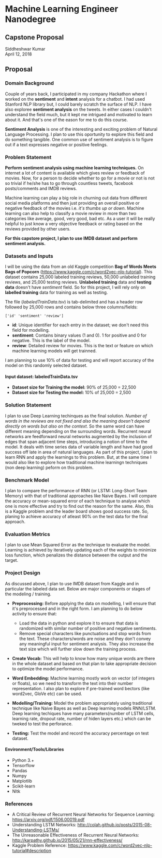 # Machine Learning Engineer Nanodegree
## Capstone Proposal
Siddheshwar Kumar  
April 12, 2018

## Proposal


### Domain Background

Couple of years back, I participated in my company Hackathon where I worked on the **sentiment** and **intent** analysis for a chatbot. I had used Stanford NLP library but, I could barely scratch the surface of NLP. I have also exploree **sentiment analysis** on the tweets. In either cases I couldn't understand the field much, but it kept me intrigued and motivated to learn about it. And that's one of the eason for me to do this course.

**Sentiment Analysis** is one of the interesting and exciting problem of Natural Language Processing. I plan to use this oportunity to explore this field and do something tangible. One common use of sentiment analysis is to figure out if a text expresses negative or positive feelings.

### Problem Statement

**Perform sentiment analysis using machine learning techniques.** On internet a lot of content is available which gives review or feedback of movies. Now, for a person to decide whether to go for a movie or not is not so trivial if he/she has to go through countless tweets, facebook posts/comments and IMDB reviews. 

Machine learning can play a big role in churning out data from different social media platforms and then just providing an overall positive or negative feedback of the movies i.e. *it's thumbs up or down*. Machine learning can also help to classify a movie review in more than two categories like average, good, very good, bad etc. As a user it will be really helpful to just know a very objective feedback or rating based on the reviews provided by other users.

**For this capstore project, I plan to use IMDB dataset and perform sentiment analysis.**

### Datasets and Inputs

I will be using the data from an old Kaggle competition **Bag of Words Meets Bags of Popcorn** (https://www.kaggle.com/c/word2vec-nlp-tutorial). This dataset contains 25,000 labeled training reviews, 50,000 unlabeled training reviews, and 25,000 testing reviews. **Unlabeled training** data and **testing data** doesn't have _sentiment_ field. So for this project, I will rely only on **labelled training** data for training as well as testing. 

 The file (*labeledTrainData.tsv*) is tab-delimited and has a header row followed by 25,000 rows and contains below three columns/fields:
```
['id' 'sentiment' 'review']
```

- **id**: Unique identifier for each entry in the dataset; we don't need this field for modelling. 
- **sentiment**: Contains binary values (1 and 0). 1 for positive and 0 for negative. This is the label of the model. 
- **review**: Detailed review for movies. This is the text or feature on which machine learning models will get trainned. 

I am planning to use 10% of data for testing and will report accuracy of the model on this randomly selected dataset. 

#### Input dataset: labeledTrainData.tsv
- **Dataset size for Training the model:** 90% of 25,000 = 22,500
- **Dataset size for Testing the model:** 10% of 25,000 = 2,500


### Solution Statement

I plan to use Deep Learning techinques as the final solution. *Number of words in the reviews are not fixed and also the meaning doesn't depend directly on words but also on the context*. So the same word can have different meaning depending on the surrounding words. Recurrent neural networks are feedforward neural networks augmented by the inclusion of edges that span adjacent time steps, introducing a notion of time to the model. It deals with time series data of variable length and have had good success off late in area of natural languages. As part of this project, I plan to learn RNN and apply the learnings to this problem. But, at the same time I would also like to explore how traditional machine learningn techniques (non deep learning) peform on this problem. 


### Benchmark Model

I plan to compare the performance of RNN (or LSTM: Long-Short Team Memory) with that of traditional approaches like Naive Bayes. I will compare the accuracy or mean-squared error of each technique to analyse which one is more effective and try to find out the reason for the same. Also, this is a Kaggle problem and the leader board shows good success rate. So, planing to achieve accuracy of atleast 90% on the test data for the final approach. 


### Evaluation Metrics

I plan to use Mean Squared Error as the technique to evaluate the model. Learning is achieved by iteratively updating each of the weights to minimize loss function, which penalizes the distance between the output and the target.


### Project Design

As discussed above, I plan to use IMDB dataset from Kaggle and in particular the labeled data set. Below are major components or stages of the modeling / training. 

- **Preprocessing:** Before applying the data on modelling, I will ensure that it's preprocessed and in the right form. I am planning to do below activity to ensure that:
  - Load the data in python and explore it to ensure that data is randomized with similar number of positive and negative sentiments. 
  - Remove special characters like punctuations and stop words from the text. These characters/words are noise and they don't convey any meaningful input for sentiment analysis. They also increase the text size which will further slow down the training process.
 
- **Create Vocab:** This will help to know how many unique words are there in the whole dataset and based on that plan to take appropriate decision to optimize the model performance. 

- **Word Embedding:** Machine learning mostly work on vector (of integers or floats), so we need to transform the text into their number representation. I also plan to explore if pre-trained word bectors (like word2vec, GloVe etc) can be used. 

- **Modelling/Training:** Model the problem appropriately using traditional technique like Naive Bayes as well as Deep learning models RNN/LSTM. Deep learning techiques have many parameters(number of LSTM cells, learning rate, dropout rate, number of hiden layers etc.) which can be tweked to test  the perforance. 

- **Testing:** Test the model and record the accuracy percentage on test dataset. 

#### Environment/Tools/Libraries
- Python 3.+
- Tensorflow
- Pandas
- Numpy
- Matplotlib
- Scikit-learn
- Nltk


### References

- A Critical Review of Recurrent Neural Networks for Sequence Learning: https://arxiv.org/pdf/1506.00019.pdf
- Understanding LSTM Networks: http://colah.github.io/posts/2015-08-Understanding-LSTMs/
- The Unreasonable Effectiveness of Recurrent Neural Networks: http://karpathy.github.io/2015/05/21/rnn-effectiveness/
- Kaggle Problem Reference: https://www.kaggle.com/c/word2vec-nlp-tutorial#description
